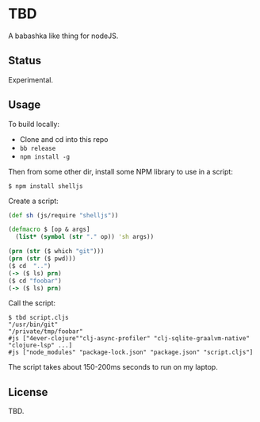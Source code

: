 # TBD

A babashka like thing for nodeJS.

## Status

Experimental.

## Usage

To build locally:

- Clone and cd into this repo
- `bb release`
- `npm install -g`

Then from some other dir, install some NPM library to use in a script:

```
$ npm install shelljs
```

Create a script:

``` clojure
(def sh (js/require "shelljs"))

(defmacro $ [op & args]
  (list* (symbol (str "." op)) 'sh args))

(prn (str ($ which "git")))
(prn (str ($ pwd)))
($ cd  "..")
(-> ($ ls) prn)
($ cd "foobar")
(-> ($ ls) prn)
```

Call the script:

```
$ tbd script.cljs
"/usr/bin/git"
"/private/tmp/foobar"
#js ["4ever-clojure""clj-async-profiler" "clj-sqlite-graalvm-native" "clojure-lsp" ...]
#js ["node_modules" "package-lock.json" "package.json" "script.cljs"]
```

The script takes about 150-200ms seconds to run on my laptop.

## License

TBD.
